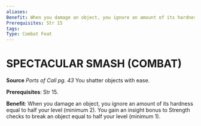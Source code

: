 ```yaml
---
aliases: 
Benefit: When you damage an object, you ignore an amount of its hardness equal to half your level (minimum 2). You gain an insight bonus to Strength checks to break an object equal to half your level (minimum 1).
Prerequisites: Str 15
tags: 
Type: Combat Feat
---
```


# SPECTACULAR SMASH (COMBAT)

**Source** _Ports of Call pg. 43_
You shatter objects with ease.  
  
**Prerequisites**: Str 15.  
  
**Benefit**: When you damage an object, you ignore an amount of its hardness equal to half your level (minimum 2). You gain an insight bonus to Strength checks to break an object equal to half your level (minimum 1).